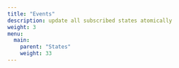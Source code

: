 ```yaml
---
title: "Events"
description: update all subscribed states atomically
weight: 3
menu:
  main: 
    parent: "States"
    weight: 33
---
```


